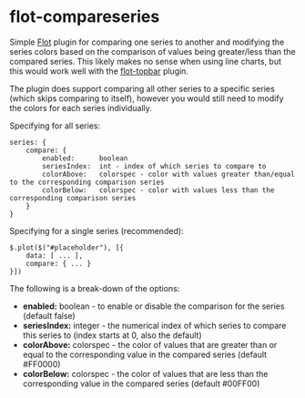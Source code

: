 flot-compareseries
=============

Simple [Flot](http://www.flotcharts.org) plugin for comparing one series to another and modifying the series colors based on the comparison of values being greater/less than the compared series.  This likely makes no sense when using line charts, but this would work well with the [flot-topbar](https://github.com/jasonroman/flot-topbar) plugin.

The plugin does support comparing all other series to a specific series (which skips comparing to itself), however you would still need to modify the colors for each series individually.

Specifying for all series:

    series: {
        compare: {
            enabled:      boolean
            seriesIndex:  int - index of which series to compare to
            colorAbove:   colorspec - color with values greater than/equal to the corresponding comparison series
            colorBelow:   colorspec - color with values less than the corresponding comparison series
        }
    }

Specifying for a single series (recommended):

    $.plot($("#placeholder"), [{
        data: [ ... ],
        compare: { ... }
    }])

The following is a break-down of the options:

* **enabled:** boolean - to enable or disable the comparison for the series (default false)
* **seriesIndex:** integer - the numerical index of which series to compare this series to (index starts at 0, also the default)
* **colorAbove:** colorspec - the color of values that are greater than or equal to the corresponding value in the compared series (default #FF0000)
* **colorBelow:** colorspec - the color of values that are less than the corresponding value in the compared series (default #00FF00)
